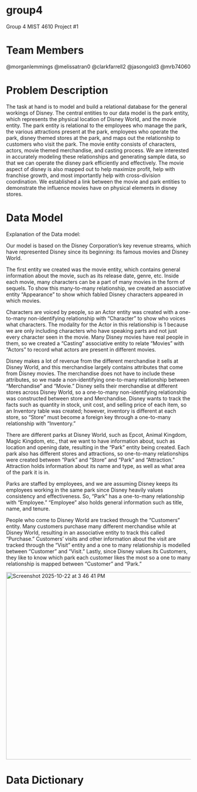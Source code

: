 # group4 
Group 4 MIST 4610 Project #1

# Team Members
@morganlemmings 
@melissatran0 
@clarkfarrell2 
@jasongold3 
@mrb74060

# Problem Description

The task at hand is to model and build a relational database for the general workings of Disney. The central entities to our data model is the park entity, which represents the physical location of Disney World, and the movie entity. The park entity is relational to the employees who manage the park, the various attractions present at the park, employees who operate the park, disney themed stores at the park, and maps out the relationship to customers who visit the park. The movie entity consists of characters, actors, movie themed merchandise, and casting process. We are interested in accurately modeling these relationships and generating sample data, so that we can operate the disney park efficiently and effectively. The movie aspect of disney is also mapped out to help maximize profit, help with franchise growth, and most importantly help with cross-division coordination. We established a link between the movie and park entities to demonstrate the influence movies have on physical elements in disney stores.

# Data Model

Explanation of the Data model:

Our model is based on the Disney Corporation’s key revenue streams, which have represented Disney since its beginning: its famous movies and Disney World.

The first entity we created was the movie entity, which contains general information about the movie, such as its release date, genre, etc. Inside each movie, many characters can be a part of many movies in the form of sequels. To show this many-to-many relationship, we created an associative entity “Appearance” to show which fabled Disney characters appeared in which movies.

Characters are voiced by people, so an Actor entity was created with a one-to-many non-identifying relationship with “Character” to show who voices what characters. The modality for the Actor in this relationship is 1 because we are only including characters who have speaking parts and not just every character seen in the movie. Many Disney movies have real people in them, so we created a “Casting” associative entity to relate “Movies” with “Actors” to record what actors are present in different movies.

Disney makes a lot of revenue from the different merchandise it sells at Disney World, and this merchandise largely contains attributes that come from Disney movies. The merchandise does not have to include these attributes, so we made a non-identifying one-to-many relationship between “Merchandise” and “Movie.” Disney sells their merchandise at different stores across Disney World, so a one-to-many non-identifying relationship was constructed between store and Merchandise. Disney wants to track the facts such as quantity in stock, unit cost, and selling price of each item, so an Inventory table was created; however, inventory is different at each store, so “Store” must become a foreign key through a one-to-many relationship with “Inventory.”

There are different parks at Disney World, such as Epcot, Animal Kingdom, Magic Kingdom, etc., that we want to have information about, such as location and opening date, resulting in the “Park” entity being created. Each park also has different stores and attractions, so one-to-many relationships were created between “Park” and “Store” and “Park” and “Attraction.” Attraction holds information about its name and type, as well as what area of the park it is in.

Parks are staffed by employees, and we are assuming Disney keeps its employees working in the same park since Disney heavily values consistency and effectiveness. So, “Park” has a one-to-many relationship with “Employee.” “Employee” also holds general information such as title, name, and tenure.

People who come to Disney World are tracked through the “Customers” entity. Many customers purchase many different merchandise while at Disney World, resulting in an associative entity to track this called “Purchase.” Customers’ visits and other information about the visit are tracked through the “Visit” entity and a one to many relationship is modelled between “Customer” and “Visit.” Lastly, since Disney values its Customers, they like to know which park each customer likes the most so a one to many relationship is mapped between “Customer” and “Park.”

<img width="507" height="510" alt="Screenshot 2025-10-22 at 3 46 41 PM" src="https://github.com/user-attachments/assets/f9a008b8-5f18-4400-82f7-616ac6142786" />

# Data Dictionary

